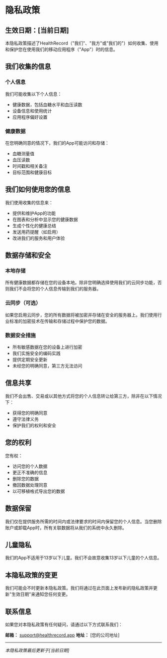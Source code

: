 # 隐私政策

## 生效日期：[当前日期]

本隐私政策描述了HealthRecord（"我们"、"我方"或"我们的"）如何收集、使用和保护您在使用我们的移动应用程序（"App"）时的信息。

## 我们收集的信息

### 个人信息
我们可能收集以下个人信息：
- 健康数据，包括血糖水平和血压读数
- 设备信息和使用统计
- 应用程序偏好设置

### 健康数据
在您明确同意的情况下，我们的App可能访问和存储：
- 血糖测量值
- 血压读数
- 时间戳和相关备注
- 目标范围和健康目标

## 我们如何使用您的信息

我们使用收集的信息来：
- 提供和维护App的功能
- 在图表和分析中显示您的健康数据
- 生成个性化的健康总结
- 发送用药提醒（如启用）
- 改进我们的服务和用户体验

## 数据存储和安全

### 本地存储
所有健康数据都存储在您的设备本地。除非您明确选择使用我们的云同步功能，否则我们不会将您的个人信息传输到我们的服务器。

### 云同步（可选）
如果您启用云同步，您的所有数据将被加密并存储在安全的服务器上。我们使用行业标准的加密技术在传输和存储过程中保护您的数据。

### 数据安全措施
- 所有敏感数据在您的设备上进行加密
- 我们实施安全的编码实践
- 提供定期安全更新
- 未经您的明确同意，第三方无法访问

## 信息共享

我们不会出售、交易或以其他方式将您的个人信息转让给第三方，除非在以下情况下：
- 获得您的明确同意
- 遵守法律义务
- 保护我们的权利和安全

## 您的权利

您有权：
- 访问您的个人数据
- 更正不准确的信息
- 删除您的数据
- 撤回数据处理同意
- 以可移植格式导出您的数据

## 数据保留

我们仅在提供服务所需的时间内或法律要求的时间内保留您的个人信息。当您删除账户或卸载App时，所有关联数据将从我们的系统中永久删除。

## 儿童隐私

我们的App不适用于13岁以下儿童。我们不会故意收集13岁以下儿童的个人信息。

## 本隐私政策的变更

我们可能会不时更新本隐私政策。我们将通过在此页面上发布新的隐私政策并更新"生效日期"来通知您任何变更。

## 联系信息

如果您对本隐私政策有任何疑问，请通过以下方式联系我们：

**邮箱：** support@healthrecord.app
**地址：** [您的公司地址]

---

*本隐私政策最后更新于[当前日期]*
